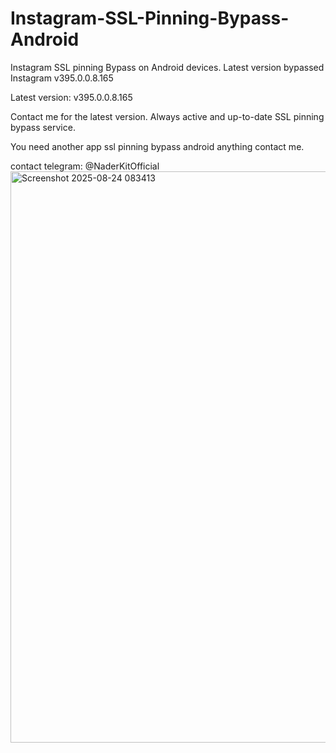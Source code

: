 # Instagram-SSL-Pinning-Bypass-Android
Instagram SSL pinning Bypass  on Android devices. Latest version bypassed Instagram v395.0.0.8.165

Latest version: v395.0.0.8.165

Contact me for the latest version. Always active and up-to-date SSL pinning bypass service.

You need another app ssl pinning bypass android anything contact me.

contact telegram: @NaderKitOfficial
<img width="1857" height="914" alt="Screenshot 2025-08-24 083413" src="https://github.com/user-attachments/assets/f50e7810-e93d-4fa0-ba76-6ff4d6d9a11f" />
